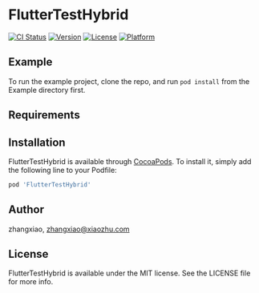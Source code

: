 # FlutterTestHybrid

[![CI Status](https://img.shields.io/travis/zhangxiao/FlutterTestHybrid.svg?style=flat)](https://travis-ci.org/zhangxiao/FlutterTestHybrid)
[![Version](https://img.shields.io/cocoapods/v/FlutterTestHybrid.svg?style=flat)](https://cocoapods.org/pods/FlutterTestHybrid)
[![License](https://img.shields.io/cocoapods/l/FlutterTestHybrid.svg?style=flat)](https://cocoapods.org/pods/FlutterTestHybrid)
[![Platform](https://img.shields.io/cocoapods/p/FlutterTestHybrid.svg?style=flat)](https://cocoapods.org/pods/FlutterTestHybrid)

## Example

To run the example project, clone the repo, and run `pod install` from the Example directory first.

## Requirements

## Installation

FlutterTestHybrid is available through [CocoaPods](https://cocoapods.org). To install
it, simply add the following line to your Podfile:

```ruby
pod 'FlutterTestHybrid'
```

## Author

zhangxiao, zhangxiao@xiaozhu.com

## License

FlutterTestHybrid is available under the MIT license. See the LICENSE file for more info.

